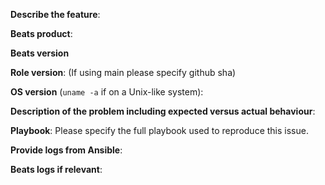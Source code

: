 <!--

** Please read the guidelines below. **

Issues that do not follow these guidelines are likely to be closed.

1.  GitHub is reserved for bug reports and feature requests. The best place to
    ask a general question is at the Elastic [forums](https://discuss.elastic.co).
    GitHub is not the place for general questions.

2.  Is this bug report or feature request for a supported OS? If not, it
    is likely to be closed.  See https://www.elastic.co/support/matrix#show_os

3.  Please fill out EITHER the feature request block or the bug report block
    below, and delete the other block.

-->

<!-- Feature request -->

**Describe the feature**:

<!-- Bug report -->

**Beats product**:

**Beats version**

**Role version**:  (If using main please specify github sha)

**OS version** (`uname -a` if on a Unix-like system):

**Description of the problem including expected versus actual behaviour**:

**Playbook**:
Please specify the full playbook used to reproduce this issue.

**Provide logs from Ansible**:

**Beats logs if relevant**:
